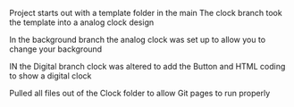Project starts out with a template folder in the main
The clock branch took the template into a analog clock design

In the background branch the analog clock was set up to allow you to change your background

IN the Digital branch clock was altered to add the Button and HTML coding to show a digital clock


Pulled all files out of the Clock folder to allow Git pages to run properly